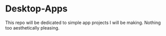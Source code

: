 # Desktop-Apps
This repo will be dedicated to simple app projects I will be making. Nothing too aesthetically pleasing.
